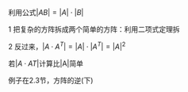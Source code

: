 利用公式$|AB|=|A|\cdot|B|$

1 把复杂的方阵拆成两个简单的方阵：利用二项式定理拆

2 反过来，$|A\cdot A^T|=|A|\cdot|A^T|=|A|^2$

若$|A\cdot AT|$计算比|A|简单

例子在2.3节，方阵的逆(下)